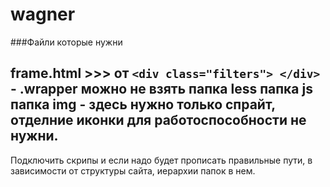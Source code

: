 wagner
======

###Файли которые нужни

frame.html >>> от     `<div class="filters"> </div>` - .wrapper можно не взять
папка less
папка js
папка img - здесь нужно только спрайт, отделние иконки для работоспособности не нужни.
--

Подключить скрипы  и если надо будет прописать правильные пути, в зависимости  от структуры сайта, иерархии папок в нем.
